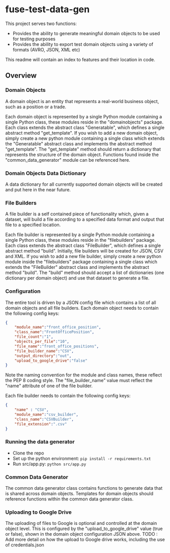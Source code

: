 # fuse-test-data-gen
This project serves two functions:
- Provides the ability to generate meaningful domain objects to be used for testing purposes
- Provides the ability to export test domain objects using a variety of formats (AVRO, JSON, XML etc)

This readme will contain an index to features and their location in code.

## Overview

### Domain Objects

A domain object is an entity that represents a real-world business object, such as a position or a trade.

Each domain object is represented by a single Python module containing a single Python class, these modules reside in the "domainobjects" package.  Each class extends the abstract class "Generatable", which defines a single abstract method "get_template".  If you wish to add a new domain object, simply create a new python module containing a single class which extends the "Generatable" abstract class and implements the abstract method "get_template".  The "get_template" method should return a dictionary that represents the structure of the domain object.  Functions found inside the "common_data_generator" module can be referenced here.

### Domain Objects Data Dictionary

A data dictionary for all currently supported domain objects will be created and put here in the near future.

### File Builders

A file builder is a self contained piece of functionality which, given a dataset, will build a file according to a specified data format and output that file to a specified location.  

Each file builder is represented by a single Python module containing a single Python class, these modules reside in the "filebuilders" package.  Each class extends the abstract class "FileBuilder", which defines a single abstract method "build".  Initially, file builders will be created for JSON, CSV and XML.  If you wish to add a new file builder, simply create a new python module inside the "filebuilders" package containing a single class which extends the "FileBuilder" abstract class and implements the abstract method "build".  The "build" method should accept a list of dictionaries (one dictionary per domain object) and use that dataset to generate a file.

### Configuration

The entire tool is driven by a JSON config file which contains a list of all domain objects and all file builders.  Each domain object needs to contain the following config keys:

```json
{
    "module_name":"front_office_position",
    "class_name":"FrontOfficePosition",
    "file_count":"1",
    "objects_per_file":"10",
    "file_name":"front_office_positions",
    "file_builder_name":"CSV",
    "output_directory":"out",
    "upload_to_google_drive":"false"
}
```

Note the naming convention for the module and class names, these reflect the PEP 8 coding style.  The "file_builder_name" value must reflect the "name" attribute of one of the file builder.

Each file builder needs to contain the following config keys:

```json
{
    "name" : "CSV",
    "module_name":"csv_builder",
    "class_name":"CSVBuilder",
    "file_extension":".csv"        
}
```

### Running the data generator
- Clone the repo
- Set up the python environment: ```pip install -r requirements.txt```
- Run src/app.py: ```python src/app.py```

### Common Data Generator   
The common data generator class contains functions to generate data that is shared across domain objects.  Templates for domain objects should reference functions within the common data generator class.

### Uploading to Google Drive
The uploading of files to Google is optional and controlled at the domain object level.  This is configured by the "upload_to_google_drive" value (true or false), shown in the domain object configuration JSON above.
TODO : Add more detail on how the upload to Google drive works, including the use of credentials.json
